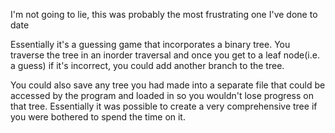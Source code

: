 I'm not going to lie, this was probably the most frustrating one I've done to date

Essentially it's a guessing game that incorporates a binary tree. You traverse the tree in an inorder traversal and once you get to a leaf node(i.e. a guess) if it's incorrect, you could add another branch to the tree.

You could also save any tree you had made into a separate file that could be accessed by the program and loaded in so you wouldn't lose progress on that tree.
Essentially it was possible to create a very comprehensive tree if you were bothered to spend the time on it.
